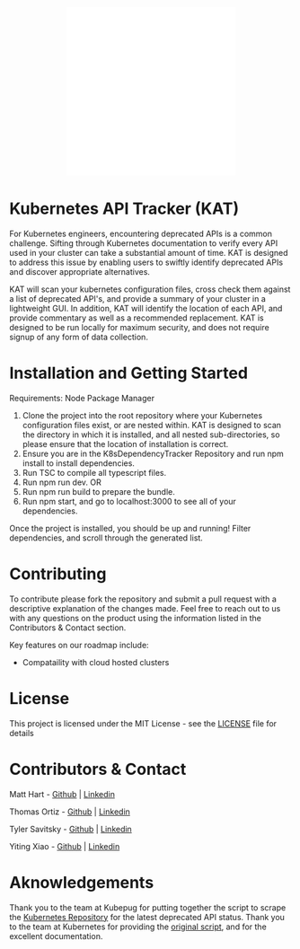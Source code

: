 <p align="center"><img src="./logo.png" width="300" /></p>

# Kubernetes API Tracker (KAT)
For Kubernetes engineers, encountering deprecated APIs is a common challenge. Sifting through Kubernetes documentation to verify every API used in your cluster can take a substantial amount of time. KAT is designed to address this issue by enabling users to swiftly identify deprecated APIs and discover appropriate alternatives.

KAT will scan your kubernetes configuration files, cross check them against a list of deprecated API's, and provide a summary of your cluster in a lightweight GUI. In addition, KAT will identify the location of each API, and provide commentary as well as a recommended replacement. KAT is designed to be run locally for maximum security, and does not require signup of any form of data collection.

# Installation and Getting Started

Requirements: Node Package Manager

1) Clone the project into the root repository where your Kubernetes configuration files exist, or are nested within. KAT is designed to scan the directory in which it is installed, and all nested sub-directories, so please ensure that the location of installation is correct.
2) Ensure you are in the K8sDependencyTracker Repository and run npm install to install dependencies.
3) Run TSC to compile all typescript files.
4) Run npm run dev.
    OR
4) Run npm run build to prepare the bundle.
5) Run npm start, and go to localhost:3000 to see all of your dependencies.

Once the project is installed, you should be up and running! Filter dependencies, and scroll through the generated list.

# Contributing

To contribute please fork the repository and submit a pull request with a descriptive explanation of the changes made. Feel free to reach out to us with any questions on the product using the information listed in the Contributors & Contact section. 

Key features on our roadmap include:
- Compataility with cloud hosted clusters

# License

This project is licensed under the MIT License - see the [LICENSE](./LICENSE) file for details

# Contributors & Contact

Matt Hart - [Github](https://github.com/TechToysAreFun) | [Linkedin](https://www.linkedin.com/in/mehart/)

Thomas Ortiz - [Github](https://github.com/thomas444ortiz) | [Linkedin](https://www.linkedin.com/in/thomas-ortiz-52a187166/)

Tyler Savitsky - [Github](https://github.com/booleanmagus) | [Linkedin](https://www.linkedin.com/in/tylersavitsky/)

Yiting Xiao - [Github](https://github.com/Yitingx531) | [Linkedin](https://www.linkedin.com/in/yiting-xiao/)

# Aknowledgements

Thank you to the team at Kubepug for putting together the script to scrape the [Kubernetes Repository](https://github.com/kubernetes/api/blob/master/README.md) for the latest deprecated API status. Thank you to the team at Kubernetes for providing the [original script](https://github.com/kubernetes/code-generator/tree/master/cmd/prerelease-lifecycle-gen), and for the excellent documentation.